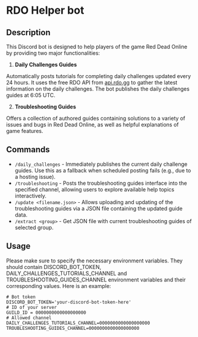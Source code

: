 # RDO Helper bot

## Description

This Discord bot is designed to help players of the game Red Dead Online by providing two major functionalities:

1. **Daily Challenges Guides**

Automatically posts tutorials for completing daily challenges updated every 24 hours. 
It uses the free RDO API from [api.rdo.gg](https://rdo.gg/api) to gather the latest information on the daily challenges. 
The bot publishes the daily challenges guides at 6:05 UTC.

2. **Troubleshooting Guides**

Offers a collection of authored guides containing solutions to a variety of issues and bugs in Red Dead Online, as well as helpful explanations of game features.

## Commands

* `/daily_challenges` - Immediately publishes the current daily challenge guides. Use this as a fallback when scheduled posting fails (e.g., due to a hosting issue).
* `/troubleshooting` - Posts the troubleshooting guides interface into the specified channel, allowing users to explore available help topics interactively.
* `/update <filename.json>` - Allows uploading and updating of the troubleshooting guides via a JSON file containing the updated guide data.
* `/extract <group>` - Get JSON file with current troubleshooting guides of selected group.

## Usage

Please make sure to specify the necessary environment variables. They should contain DISCORD_BOT_TOKEN, 
DAILY_CHALLENGES_TUTORIALS_CHANNEL and TROUBLESHOOTING_GUIDES_CHANNEL environment variables and their corresponding values.
Here is an example:
```
# Bot token
DISCORD_BOT_TOKEN='your-discord-bot-token-here'
# ID of your server
GUILD_ID = 0000000000000000000
# Allowed channel
DAILY_CHALLENGES_TUTORIALS_CHANNEL=0000000000000000000
TROUBLESHOOTING_GUIDES_CHANNEL=0000000000000000000
```